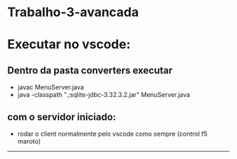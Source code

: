 # Trabalho-3-avancada

# Executar no vscode: 

## Dentro da pasta converters executar
* javac MenuServer.java
* java -classpath ".;sqlite-jdbc-3.32.3.2.jar" MenuServer.java

## com o servidor iniciado:
* rodar o client normalmente pelo vscode como sempre (control f5 maroto)

<hr>

